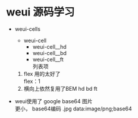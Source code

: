 #   weui  源码学习   

- weui-cells    
    - weui-cell     
        - weui-cell__hd     
        - weui-cell__bd     
        - weui-cell__ft     
    列表项      

    1. flex 用的太好了      
        flex：1     
    2. 横向上依然复用了BEM  hd  bd  ft      

- weui使用了 google base64 图片     
    更小， base64编码  .jpg data:image/png;base64  